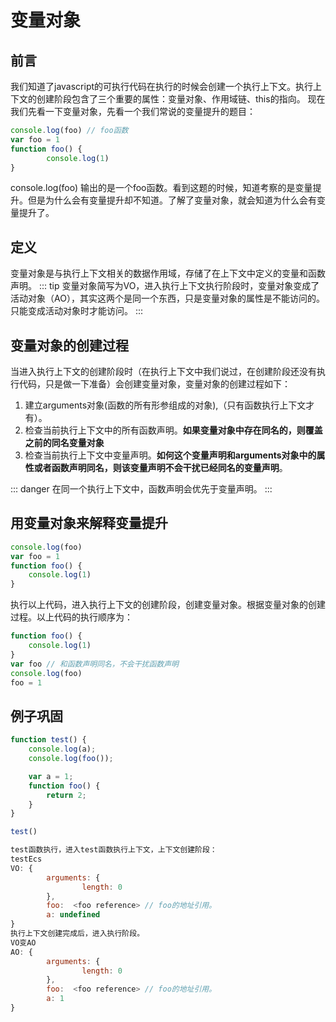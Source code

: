 # 变量对象
## 前言
我们知道了javascript的可执行代码在执行的时候会创建一个执行上下文。执行上下文的创建阶段包含了三个重要的属性：变量对象、作用域链、this的指向。
现在我们先看一下变量对象，先看一个我们常说的变量提升的题目：
```javascript
console.log(foo) // foo函数
var foo = 1
function foo() {
        console.log(1)
}
```
console.log(foo) 输出的是一个foo函数。看到这题的时候，知道考察的是变量提升。但是为什么会有变量提升却不知道。了解了变量对象，就会知道为什么会有变量提升了。
## 定义
变量对象是与执行上下文相关的数据作用域，存储了在上下文中定义的变量和函数声明。
::: tip
变量对象简写为VO，进入执行上下文执行阶段时，变量对象变成了活动对象（AO），其实这两个是同一个东西，只是变量对象的属性是不能访问的。只能变成活动对象时才能访问。
:::
## 变量对象的创建过程
当进入执行上下文的创建阶段时（在执行上下文中我们说过，在创建阶段还没有执行代码，只是做一下准备）会创建变量对象，变量对象的创建过程如下：
1. 建立arguments对象(函数的所有形参组成的对象),（只有函数执行上下文才有）。
2. 检查当前执行上下文中的所有函数声明。**如果变量对象中存在同名的，则覆盖之前的同名变量对象**
3. 检查当前执行上下文中变量声明。**如何这个变量声明和arguments对象中的属性或者函数声明同名，则该变量声明不会干扰已经同名的变量声明**。

::: danger
在同一个执行上下文中，函数声明会优先于变量声明。
:::

## 用变量对象来解释变量提升
```javascript
console.log(foo) 
var foo = 1
function foo() {
    console.log(1)
}
```
执行以上代码，进入执行上下文的创建阶段，创建变量对象。根据变量对象的创建过程。以上代码的执行顺序为：
```javascript
function foo() {
    console.log(1)
}
var foo // 和函数声明同名，不会干扰函数声明
console.log(foo)
foo = 1
```
## 例子巩固
```javascript
function test() {
    console.log(a);
    console.log(foo());

    var a = 1;
    function foo() {
        return 2;
    }
}

test()
```

```javascript
test函数执行，进入test函数执行上下文，上下文创建阶段：
testEcs
VO: {
        arguments: {
                length: 0
        },
        foo:  <foo reference> // foo的地址引用。
        a: undefined
}
执行上下文创建完成后，进入执行阶段。
VO变AO
AO: {
        arguments: {
                length: 0
        },
        foo:  <foo reference> // foo的地址引用。
        a: 1
}
```


